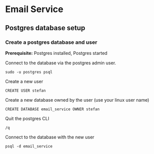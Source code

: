 # Email Service

## Postgres database setup

### Create a postgres database and user

**Prerequisite:**
Postgres installed, Postgres started

Connect to the database via the postgres admin user.
```
sudo -u postgres psql
```

Create a new user
```
CREATE USER stefan
```

Create a new database owned by the user (use your linux user name)
```
CREATE DATABASE email_service OWNER stefan
```

Quit the postgres CLI
```
/q
```

Connect to the database with the new user
```
psql -d email_service
```
